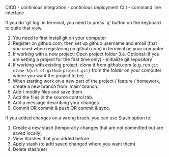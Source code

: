 CICD - continious integration - continious deployment
CLI - command line interface

If you do 'git log' in terminal, you need to press 'q' button on the keyboard to quite that view.


1. You need to first install git on your computer
2. Register on github.com, then set up github username and email (that you used when registering on github.com) in terminal on your computer
3. If working with a new project: Open project folder
3.a. Optional (if you are setting a project for the first time only) - initialize git repository
4. If working with existing project: clone it from github.com (e.g. run `git clone ${url-of-github-project.git}` from the folder on your computer where you want the project to be)
5. When starting work on a new part of the project / feature / homework, create a new branch from 'main' branch.
6. Add / modify files and save them. 
7. Add the files in the source control tab.
8. Add a message describing your changes.
9. Commit OR commit & push OR commit & sync.


If you added changes on a wrong brach, you can use Stash option to:
1. Create a new stash (temporarly changes that are not committed but are saved locally)
2. View Stashes that you added before
3. Apply stash (to add saved changed where you want them)
4. Delete stash(es)
